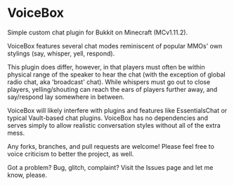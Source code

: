 # VoiceBox

Simple custom chat plugin for Bukkit on Minecraft (MCv1.11.2).

VoiceBox features several chat modes reminiscent of popular MMOs' own stylings (say, whisper, yell, respond).

This plugin does differ, however, in that players must often be within physical range of the speaker to hear the chat (with the exception of global radio chat, aka 'broadcast' chat). While whispers must go out to close players, yelling/shouting can reach the ears of players further away, and say/respond lay somewhere in between.

VoiceBox will likely interfere with plugins and features like EssentialsChat or typical Vault-based chat plugins. VoiceBox has no dependencies and serves simply to allow realistic conversation styles without all of the extra mess.

Any forks, branches, and pull requests are welcome! Please feel free to voice criticism to better the project, as well.

Got a problem? Bug, glitch, complaint? Visit the Issues page and let me know, please.
